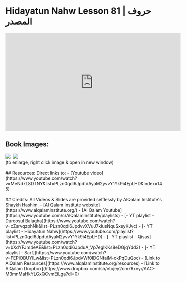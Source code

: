 # Hidayatun Nahw Lesson 81 | حروف المصدر

<iframe width="560" height="315" src="https://www.youtube-nocookie.com/embed/MeNd7L8DTNY?start=0" frameborder="0" allow="accelerometer; autoplay; encrypted-media; gyroscope; picture-in-picture" allowfullscreen="allowfullscreen"></iframe><BR>

<H2>Book Images:</H2>
<IMG SRC='https://arshare.github.io/resources_hidayatunnahw_book_images/120.png' class=bookpage style="max-width: 30%;">&nbsp;&nbsp;<IMG SRC='https://arshare.github.io/resources_hidayatunnahw_book_images/121.png' class=bookpage style="max-width: 30%;">&nbsp;&nbsp;<BR>(to enlarge, right click image & open in new window)<BR><BR>
## Resources:
Direct links to:
- [Youtube video](https://www.youtube.com/watch?v=MeNd7L8DTNY&list=PLzn0qdi6JpdtdAyaM2yvvY1Yk9i4EpLHD&index=145)
<BR><BR>
## Credits:
All Videos & Slides are provided selflessly by AlQalam Institute's Shaykh Hashim.
- [Al Qalam Institute website](https://www.alqalaminstitute.org/)
- [Al Qalam Youtube](https://www.youtube.com/c/AlQalamInstitute/playlists)
- [- YT playlist - Duroosul Balagha](https://www.youtube.com/watch?v=cZsrvqzphNk&list=PLzn0qdi6JpdvvXVuJ7kIusNquSxeyKJvc)
- [- YT playlist - Hidayatun Nahw](https://www.youtube.com/playlist?list=PLzn0qdi6JpdtdAyaM2yvvY1Yk9i4EpLHD)
- [- YT playlist - Qisas](https://www.youtube.com/watch?v=bXdYFJm4eAE&list=PLzn0qdi6JpduA_Vp7eglKKs8eDGjqYdd3)
- [- YT playlist - Sarf](https://www.youtube.com/watch?v=FEPiOBUYlLw&list=PLzn0qdi6JpdvWf0IDGNfaiM-okPqDuQoc)
- [Link to AlQalam Resources](https://www.alqalaminstitute.org/resources)
- [Link to AlQalam Dropbox](https://www.dropbox.com/sh/vtojey2cm76xvyr/AAC-M3mnMaHkYLGxQCvmEiLga?dl=0)
